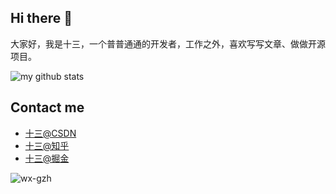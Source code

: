 ## Hi there 👋

大家好，我是十三，一个普普通通的开发者，工作之外，喜欢写写文章、做做开源项目。

<img src="https://github-readme-stats.vercel.app/api?username=zhenfeng13&show_icons=true&theme=radical" alt="my github stats"/>

## Contact me

- [十三@CSDN](https://blog.csdn.net/ZHENFENGSHISAN)
- [十三@知乎](https://www.zhihu.com/people/shi-san-77-74-27)
- [十三@掘金](https://juejin.im/user/59199e22a22b9d0058279886)

![wx-gzh](https://newbee-mall.oss-cn-beijing.aliyuncs.com/wx-gzh/%E7%A8%8B%E5%BA%8F%E5%91%98%E5%8D%81%E4%B8%89-%E5%85%AC%E4%BC%97%E5%8F%B7.png)

